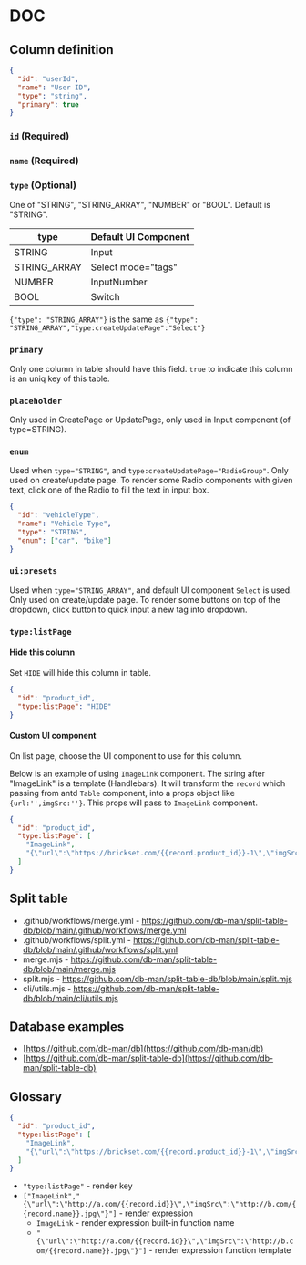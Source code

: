 # DOC

## Column definition

```json
{
  "id": "userId",
  "name": "User ID",
  "type": "string",
  "primary": true
}
```

### `id` (Required)

### `name` (Required)

### `type` (Optional)

One of "STRING", "STRING_ARRAY", "NUMBER" or "BOOL". Default is "STRING".

| type         | Default UI Component |
| ------------ | -------------------- |
| STRING       | Input                |
| STRING_ARRAY | Select mode="tags"   |
| NUMBER       | InputNumber          |
| BOOL         | Switch               |

`{"type": "STRING_ARRAY"}` is the same as `{"type": "STRING_ARRAY","type:createUpdatePage":"Select"}`

### `primary`

Only one column in table should have this field.
`true` to indicate this column is an uniq key of this table.

### `placeholder`

Only used in CreatePage or UpdatePage, only used in Input component (of type=STRING).

### `enum`

Used when `type="STRING"`, and `type:createUpdatePage="RadioGroup"`.
Only used on create/update page.
To render some Radio components with given text, click one of the Radio to fill the text in input box.

```json
{
  "id": "vehicleType",
  "name": "Vehicle Type",
  "type": "STRING",
  "enum": ["car", "bike"]
}
```

### `ui:presets`

Used when `type="STRING_ARRAY"`, and default UI component `Select` is used.
Only used on create/update page.
To render some buttons on top of the dropdown, click button to quick input a new tag into dropdown.

### `type:listPage`

#### Hide this column

Set `HIDE` will hide this column in table.

```json
{
  "id": "product_id",
  "type:listPage": "HIDE"
}
```

#### Custom UI component

On list page, choose the UI component to use for this column.

Below is an example of using `ImageLink` component. The string after "ImageLink" is a template (Handlebars).
It will transform the `record` which passing from antd `Table` component, into a props object like `{url:'',imgSrc:''}`.
This props will pass to `ImageLink` component.

```json
{
  "id": "product_id",
  "type:listPage": [
    "ImageLink",
    "{\"url\":\"https://brickset.com/{{record.product_id}}-1\",\"imgSrc\":\"https://img.brickset.com/{{record.product_id}}-1.jpg\"}"
  ]
}
```

## Split table

- .github/workflows/merge.yml - https://github.com/db-man/split-table-db/blob/main/.github/workflows/merge.yml
- .github/workflows/split.yml - https://github.com/db-man/split-table-db/blob/main/.github/workflows/split.yml
- merge.mjs - https://github.com/db-man/split-table-db/blob/main/merge.mjs
- split.mjs - https://github.com/db-man/split-table-db/blob/main/split.mjs
- cli/utils.mjs - https://github.com/db-man/split-table-db/blob/main/cli/utils.mjs

## Database examples

- [https://github.com/db-man/db](https://github.com/db-man/db)
- [https://github.com/db-man/split-table-db](https://github.com/db-man/split-table-db)

## Glossary

```json
{
  "id": "product_id",
  "type:listPage": [
    "ImageLink",
    "{\"url\":\"https://brickset.com/{{record.product_id}}-1\",\"imgSrc\":\"https://img.brickset.com/{{record.product_id}}-1.jpg\"}"
  ]
}
```

- `"type:listPage"` - render key
- `["ImageLink","{\"url\":\"http://a.com/{{record.id}}\",\"imgSrc\":\"http://b.com/{{record.name}}.jpg\"}"]` - render expression
  - `ImageLink` - render expression built-in function name
  - `"{\"url\":\"http://a.com/{{record.id}}\",\"imgSrc\":\"http://b.com/{{record.name}}.jpg\"}"]` - render expression function template

